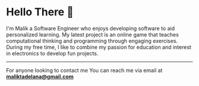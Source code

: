 # Hello There 👋
I'm Malik a Software Engineer who enjoys developing software to aid personalized learning. My latest project is an online game that teaches computational thinking and programming through engaging exercises. During my free time, I like to combine my passion for education and interest in electronics to develop fun projects.

---
For anyone looking to contact me
You can reach me via email at **<a href='mailto:maliktadelana@gmail.com'>maliktadelana@gmail.com</a>**


